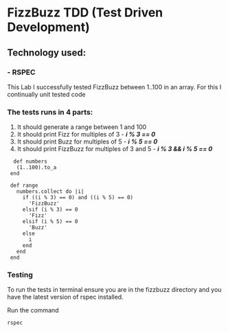 # FizzBuzz TDD (Test Driven Development)

## Technology used:

### - RSPEC

This Lab I successfully tested FizzBuzz between 1..100 in an array.
For this I continually unit tested code

### The tests runs in 4 parts:
 1) It should generate a range between 1 and 100
 2) It should print Fizz for multiples of 3 - ***i % 3 == 0***
 3) It should print Buzz for multiples of 5 - ***i % 5 == 0***
 4) It should print FizzBuzz for multiples of 3 and 5 - ***i % 3  &&  i % 5 == 0***
 
 ```
   def numbers
    (1..100).to_a
  end

  def range
    numbers.collect do |i|
      if ((i % 3) == 0) and ((i % 5) == 0)
        'FizzBuzz'
      elsif (i % 3) == 0
        'Fizz'
      elsif (i % 5) == 0
        'Buzz'
      else
        i
      end
    end
  end
```

### Testing
To run the tests in terminal ensure you are in the fizzbuzz directory and you have the latest version of rspec installed.

Run the command
```
rspec
```
